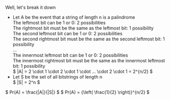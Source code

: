 Well, let's break it down

<ul>
<li> Let A be the event that a string of length n is a palindrome <br/> 
The leftmost bit can be 1 or 0: 2 possibilities <br/> 
The rightmost bit must be the same as the leftmost bit: 1 possibility <br/> 
The second leftmost bit can be 1 or 0: 2 possibilities <br/> 
The second rightmost bit must be the same as the second leftmost bit: 1 possibility <br/> 
... <br/> 
The innermost leftmost bit can be 1 or 0: 2 possibilities <br/> 
The innermost rightmost bit must be the same as the innermost leftmost bit: 1 possibility <br/> 
$ |A| = 2 \cdot 1 \cdot 2 \cdot 1 \cdot ... \cdot 2 \cdot 1 = 2^{n/2} $
	<li> Let S be the set of all bitstrings of length n <br/> 
	      $ |S| = 2^n $
</ul>
$ Pr(A) = \frac{|A|}{|S|} $ 
$ Pr(A) = {\left( \frac{1}{2} \right)}^{n/2} $
